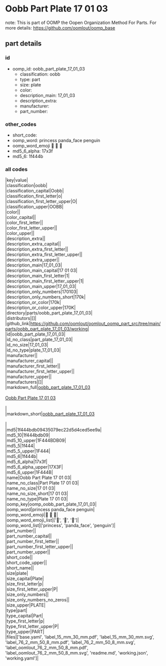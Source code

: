 # Oobb Part Plate 17 01 03  

note: This is part of OOMP the Oopen Organization Method For Parts. For more details: https://github.com/oomlout/oomp_base

##  part details





### id
* oomp_id: oobb_part_plate_17_01_03
  * classification: oobb
  * type: part
  * size: plate
  * color: 
  * description_main: 17_01_03
  * description_extra: 
  * manufacturer: 
  * part_number: 

### other_codes
* short_code: 
* oomp_word: princess panda_face penguin
* oomp_word_emoji :princess: :panda_face: :penguin:
* md5_6_alpha: 17x3f
* md5_6: 1f444b

### all codes 
|key|value|  
|classification|oobb|  
|classification_capital|Oobb|  
|classification_first_letter|o|  
|classification_first_letter_upper|O|  
|classification_upper|OOBB|  
|color||  
|color_capital||  
|color_first_letter||  
|color_first_letter_upper||  
|color_upper||  
|description_extra||  
|description_extra_capital||  
|description_extra_first_letter||  
|description_extra_first_letter_upper||  
|description_extra_upper||  
|description_main|17_01_03|  
|description_main_capital|17 01 03|  
|description_main_first_letter|1|  
|description_main_first_letter_upper|1|  
|description_main_upper|17_01_03|  
|description_only_numbers|170103|  
|description_only_numbers_short|170k|  
|description_or_color|170k|  
|description_or_color_upper|170K|  
|directory|parts/oobb_part_plate_17_01_03|  
|distributors|[]|  
|github_link|https://github.com/oomlout/oomlout_oomp_part_src/tree/main/parts/oobb_part_plate_17_01_03/working|  
|id|oobb_part_plate_17_01_03|  
|id_no_class|part_plate_17_01_03|  
|id_no_size|17_01_03|  
|id_no_type|plate_17_01_03|  
|manufacturer||  
|manufacturer_capital||  
|manufacturer_first_letter||  
|manufacturer_first_letter_upper||  
|manufacturer_upper||  
|manufacturers|[]|  
|markdown_full|[oobb_part_plate_17_01_03](https://github.com/oomlout/oomlout_oomp_part_src/tree/main/parts/oobb_part_plate_17_01_03/working)<br>[](https://github.com/oomlout/oomlout_oomp_part_src/tree/main/parts/oobb_part_plate_17_01_03/working)<br>[Oobb Part Plate 17 01 03](https://github.com/oomlout/oomlout_oomp_part_src/tree/main/parts/oobb_part_plate_17_01_03/working)<br><br>|  
|markdown_short|[oobb_part_plate_17_01_03](https://github.com/oomlout/oomlout_oomp_part_src/tree/main/parts/oobb_part_plate_17_01_03/working)<br><br>|  
|md5|1f444bdb09435079ec22d5d4ced5ee9a|  
|md5_10|1f444bdb09|  
|md5_10_upper|1F444BDB09|  
|md5_5|1f444|  
|md5_5_upper|1F444|  
|md5_6|1f444b|  
|md5_6_alpha|17x3f|  
|md5_6_alpha_upper|17X3F|  
|md5_6_upper|1F444B|  
|name|Oobb Part Plate 17 01 03|  
|name_no_class|Part Plate 17 01 03|  
|name_no_size|17 01 03|  
|name_no_size_short|17 01 03|  
|name_no_type|Plate 17 01 03|  
|oomp_key|oomp_oobb_part_plate_17_01_03|  
|oomp_word|princess panda_face penguin|  
|oomp_word_emoji|:princess: :panda_face: :penguin:|  
|oomp_word_emoji_list|[':princess:', ':panda_face:', ':penguin:']|  
|oomp_word_list|['princess', 'panda_face', 'penguin']|  
|part_number||  
|part_number_capital||  
|part_number_first_letter||  
|part_number_first_letter_upper||  
|part_number_upper||  
|short_code||  
|short_code_upper||  
|short_name||  
|size|plate|  
|size_capital|Plate|  
|size_first_letter|p|  
|size_first_letter_upper|P|  
|size_only_numbers||  
|size_only_numbers_no_zeros||  
|size_upper|PLATE|  
|type|part|  
|type_capital|Part|  
|type_first_letter|p|  
|type_first_letter_upper|P|  
|type_upper|PART|  
|files|['base.yaml', 'label_15_mm_30_mm.pdf', 'label_15_mm_30_mm.svg', 'label_76_2_mm_50_8_mm.pdf', 'label_76_2_mm_50_8_mm.svg', 'label_oomlout_76_2_mm_50_8_mm.pdf', 'label_oomlout_76_2_mm_50_8_mm.svg', 'readme.md', 'working.json', 'working.yaml']|  
